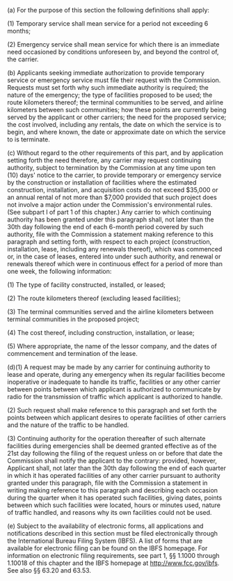 (a) For the purpose of this section the following definitions shall apply:

(1) Temporary service shall mean service for a period not exceeding 6 months;

(2) Emergency service shall mean service for which there is an immediate need occasioned by conditions unforeseen by, and beyond the control of, the carrier.

(b) Applicants seeking immediate authorization to provide temporary service or emergency service must file their request with the Commission. Requests must set forth why such immediate authority is required; the nature of the emergency; the type of facilities proposed to be used; the route kilometers thereof; the terminal communities to be served, and airline kilometers between such communities; how these points are currently being served by the applicant or other carriers; the need for the proposed service; the cost involved, including any rentals, the date on which the service is to begin, and where known, the date or approximate date on which the service to is terminate.

(c) Without regard to the other requirements of this part, and by application setting forth the need therefore, any carrier may request continuing authority, subject to termination by the Commission at any time upon ten (10) days' notice to the carrier, to provide temporary or emergency service by the construction or installation of facilities where the estimated construction, installation, and acquisition costs do not exceed $35,000 or an annual rental of not more than $7,000 provided that such project does not involve a major action under the Commission's environmental rules. (See subpart I of part 1 of this chapter.) Any carrier to which continuing authority has been granted under this paragraph shall, not later than the 30th day following the end of each 6-month period covered by such authority, file with the Commission a statement making reference to this paragraph and setting forth, with respect to each project (construction, installation, lease, including any renewals thereof), which was commenced or, in the case of leases, entered into under such authority, and renewal or renewals thereof which were in continuous effect for a period of more than one week, the following information:

(1) The type of facility constructed, installed, or leased;

(2) The route kilometers thereof (excluding leased facilities);

(3) The terminal communities served and the airline kilometers between terminal communities in the proposed project;

(4) The cost thereof, including construction, installation, or lease;

(5) Where appropriate, the name of the lessor company, and the dates of commencement and termination of the lease.

(d)(1) A request may be made by any carrier for continuing authority to lease and operate, during any emergency when its regular facilities become inoperative or inadequate to handle its traffic, facilities or any other carrier between points between which applicant is authorized to communicate by radio for the transmission of traffic which applicant is authorized to handle.

(2) Such request shall make reference to this paragraph and set forth the points between which applicant desires to operate facilities of other carriers and the nature of the traffic to be handled.

(3) Continuing authority for the operation thereafter of such alternate facilities during emergencies shall be deemed granted effective as of the 21st day following the filing of the request unless on or before that date the Commission shall notify the applicant to the contrary: provided, however, Applicant shall, not later than the 30th day following the end of each quarter in which it has operated facilities of any other carrier pursuant to authority granted under this paragraph, file with the Commission a statement in writing making reference to this paragraph and describing each occasion during the quarter when it has operated such facilities, giving dates, points between which such facilities were located, hours or minutes used, nature of traffic handled, and reasons why its own facilities could not be used.

(e) Subject to the availability of electronic forms, all applications and notifications described in this section must be filed electronically through the International Bureau Filing System (IBFS). A list of forms that are available for electronic filing can be found on the IBFS homepage. For information on electronic filing requirements, see part 1, §§ 1.1000 through 1.10018 of this chapter and the IBFS homepage at http://www.fcc.gov/ibfs. See also §§ 63.20 and 63.53.

